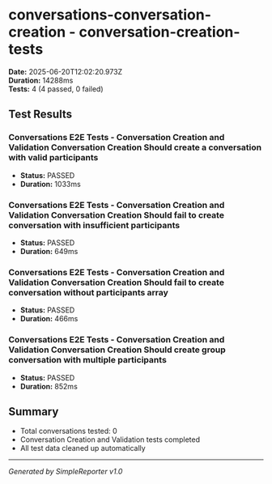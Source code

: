 # conversations-conversation-creation - conversation-creation-tests

**Date:** 2025-06-20T12:02:20.973Z  
**Duration:** 14288ms  
**Tests:** 4 (4 passed, 0 failed)

## Test Results


### Conversations E2E Tests - Conversation Creation and Validation Conversation Creation Should create a conversation with valid participants
- **Status:** PASSED
- **Duration:** 1033ms



### Conversations E2E Tests - Conversation Creation and Validation Conversation Creation Should fail to create conversation with insufficient participants
- **Status:** PASSED
- **Duration:** 649ms



### Conversations E2E Tests - Conversation Creation and Validation Conversation Creation Should fail to create conversation without participants array
- **Status:** PASSED
- **Duration:** 466ms



### Conversations E2E Tests - Conversation Creation and Validation Conversation Creation Should create group conversation with multiple participants
- **Status:** PASSED
- **Duration:** 852ms



## Summary

- Total conversations tested: 0
- Conversation Creation and Validation tests completed
- All test data cleaned up automatically

---
*Generated by SimpleReporter v1.0*
